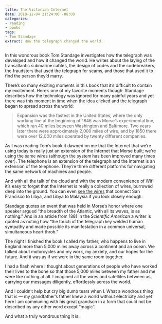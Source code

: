 ```yaml
---
title: The Victorian Internet
date: 2018-12-04 21:24:00 -08:00
categories:
- reading
- books
tags:
- Tom Standage
extract: How the telegraph changed the world.
---
```


In this wondrous book Tom Standage investigates how the telegraph was developed and how it changed the world. He writes about the laying of the transatlantic submarine cables, the design of codes and the codebreakers, the fraudsters that used the telegraph for scams, and those that used it to find the person they’d marry.

There’s so many exciting moments in this book that it’s difficult to contain my excitement. Here’s one of my favorite moments though: Standage describes how the technology was ignored for many painful years and yet there was this moment in time when the idea clicked and the telegraph began to spread across the world:

> Expansion was the fastest in the United States, where the only working line at the beginning of 1846 was Morse’s experimental line, which ran 40 miles between Washington and Baltimore. Two years later there were approximately 2,000 miles of wire, and by 1850 there were over 12,000 miles operated by twenty different companies.

As I was reading Tom’s book it dawned on me that the Internet that we’re using today is really just an extension of the Internet that Morse built; we’re using the same wires (although the system has been improved many times over). The telephone is an extension of the telegraph and the Internet is an extension of the telephone. They’re three different platforms for navigating the same network of machines and people. 

And with all the talk of the cloud and with the modern convenience of Wifi it’s easy to forget that the Internet is really a collection of wires, burrowed deep into the ground. You can even [see the wires](https://www.submarinecablemap.com/) that connect San Francisco to Libya, and Libya to Malaysia if you look closely enough.


Standage quotes an event that was held in Morse’s honor where one speaker argued “the breadth of the Atlantic, with all its waves, is as nothing.” And in an article from 1881 in the *Scientific American* a writer is quoted as noting how “the touch of the telegraph key welded human sympathy and made possible its manifestation in a common universal, simultaneous heart throb.”

The night I finished the book I called my father, who happens to live in England more than 5,000 miles away across a continent and an ocean. We talked about motorcycles and my work, my anxiety, and our hopes for the future. And it was as if we were in the same room together.

I had a flash where I thought about generations of people who have worked their lives to the bone so that those 5,000 miles between my father and me were like nothing at all. I imagined all the wires and satellites between us, carrying our messages diligently, effortlessly across the world.

And I couldn’t help but cry big dumb tears when I. What a wondrous thing that is — my grandfather’s father knew a world without electricity and yet here I am communing with his great grandson in a form that could not be described by any other word except “magic”. 

And what a truly wondrous thing it is.